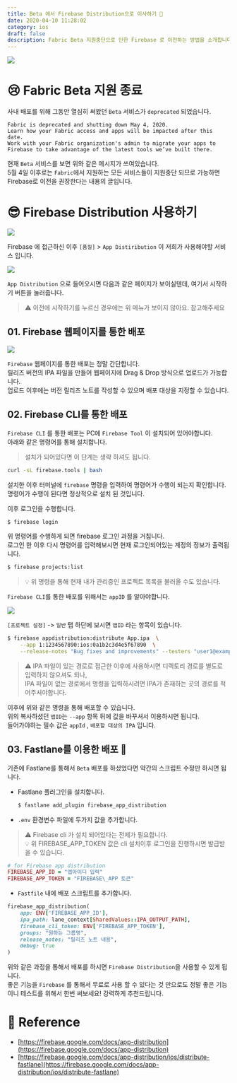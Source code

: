 ```yaml
---
title: Beta 에서 Firebase Distribution으로 이사하기 🚀
date: 2020-04-10 11:28:02
category: ios
draft: false
description: Fabric Beta 지원중단으로 인한 Firebase 로 이전하는 방법을 소개합니다
---
```


![](../../assets/2020-04-10/intro.png)

# 😢 Fabric Beta 지원 종료

사내 배포를 위해 그동안 열심히 써왔던 `Beta` 서비스가 `deprecated` 되었습니다.

```
Fabric is deprecated and shutting down May 4, 2020. 
Learn how your Fabric access and apps will be impacted after this date. 
Work with your Fabric organization's admin to migrate your apps to 
Firebase to take advantage of the latest tools we’ve built there.

```

현재 `Beta` 서비스를 보면 위와 같은 메시지가 쓰여있습니다.  
5월 4일 이후로는 `Fabric`에서 지원하는 모든 서비스들이 지원중단 되므로 가능하면  
Firebase로 이전을 권장한다는 내용의 글입니다.

# 😎 Firebase Distribution 사용하기

![](../../assets/2020-04-10/1.png)

Firebase 에 접근하신 이후 `[품질]` > `App Distiribution` 이 저희가 사용해야할 서비스 입니다.

![](../../assets/2020-04-10/2.png)

`App Distribution` 으로 들어오시면 다음과 같은 페이지가 보이실텐데, 여기서 시작하기 버튼을 눌러줍니다.

> ⚠️ 이전에 시작하기를 누르신 경우에는 위 메뉴가 보이지 않아요. 참고해주세요

## 01\. Firebase 웹페이지를 통한 배포

![](../../assets/2020-04-10/3.png)

`Firebase` 웹페이지를 통한 배포는 정말 간단합니다.  
릴리즈 버전의 IPA 파일을 만들어 웹페이지에 Drag & Drop 방식으로 업로드가 가능합니다.  
업로드 이후에는 버전 릴리즈 노트를 작성할 수 있으며 배포 대상을 지정할 수 있습니다.

## 02\. Firebase CLI를 통한 배포

`Firebase CLI` 를 통한 배포는 PC에 `Firebase Tool` 이 설치되어 있어야합니다.  
아래와 같은 명령어를 통해 설치합니다.

> 설치가 되어있다면 이 단계는 생략 하셔도 됩니다.

```bash
curl -sL firebase.tools | bash
```

설치한 이후 터미널에 `firebase` 명령을 입력하여 명령어가 수행이 되는지 확인합니다.  
명령어가 수행이 된다면 정상적으로 설치 된 것입니다.

이후 로그인을 수행합니다.

```bash
$ firebase login 
```

위 명령어를 수행하게 되면 firebase 로그인 과정을 거칩니다.  
로그인 한 이후 다시 명령어를 입력해보시면 현재 로그인되어있는 계정의 정보가 출력됩니다.

```bash
$ firebase projects:list
```

> 💡 위 명령을 통해 현재 내가 관리중인 프로젝트 목록을 불러올 수도 있습니다.

`Firebase CLI`를 통한 배포를 위해서는 `appID` 를 알아야합니다.

![](../../assets/2020-04-10/4.png)

`[프로젝트 설정]` -> `일반` 탭 하단에 보시면 `앱ID` 라는 항목이 있습니다.  

```bash
$ firebase appdistribution:distribute App.ipa  \
    --app 1:1234567890:ios:0a1b2c3d4e5f67890  \
    --release-notes "Bug fixes and improvements" --testers "user1@example.com, user2@example.com"
```

> ⚠️ IPA 파일이 있는 경로로 접근한 이후에 사용하시면 디렉토리 경로를 별도로 입력하지 않으셔도 되나,  
> IPA 파일이 없는 경로에서 명령을 입력하시려면 IPA가 존재하는 곳의 경로를 적어주셔야합니다.

이후에 위와 같은 명령을 통해 배포할 수 있습니다.  
위의 복사하셨던 `앱ID`는 `--app` 항목 뒤에 값을 바꾸셔서 이용하시면 됩니다.  
들어가야하는 필수 값은 `appId` , `배포할 대상의 IPA` 입니다.

## 03\. Fastlane를 이용한 배포 🚀

기존에 Fastlane를 통해서 `Beta` 배포를 하셨었다면 약간의 스크립트 수정만 하시면 됩니다.

-   Fastlane 플러그인을 설치합니다.
    
    ```bash
    $ fastlane add_plugin firebase_app_distribution
    ```
    

-   `.env` 환경변수 파일에 두가지 값을 추가합니다.

> ⚠️ Firebase cli 가 설치 되어있다는 전제가 필요합니다.  
> 💡 위 FIREBASE\_APP\_TOKEN 값은 cli 설치이후 로그인을 진행하시면 발급받을 수 있습니다.

```ruby
# for Firebase app distribution 
FIREBASE_APP_ID = "앱아이디 입력"  
FIREBASE_APP_TOKEN = "FIREBASE\_APP 토큰"
```

-   `Fastfile` 내에 배포 스크립트를 추가합니다.

```ruby
firebase_app_distribution(
    app: ENV['FIREBASE_APP_ID'],
    ipa_path: lane_context[SharedValues::IPA_OUTPUT_PATH],
    firebase_cli_token: ENV['FIREBASE_APP_TOKEN'],
    groups: "원하는 그룹명",
    release_notes: "릴리즈 노트 내용",
    debug: true
)
```

위와 같은 과정을 통해서 배포를 하시면 `Firebase Distribution`을 사용할 수 있게 됩니다.  
좋은 기능을 `Firebase` 를 통해서 무료로 사용 할 수 있다는 것 만으로도 정말 좋은 기능이니 테스트를 위해서 한번 써보세요! 강력하게 추천드립니다.

# 🔗 Reference

-   [https://firebase.google.com/docs/app-distribution](https://firebase.google.com/docs/app-distribution)
-   [https://firebase.google.com/docs/app-distribution/ios/distribute-fastlane](https://firebase.google.com/docs/app-distribution/ios/distribute-fastlane)